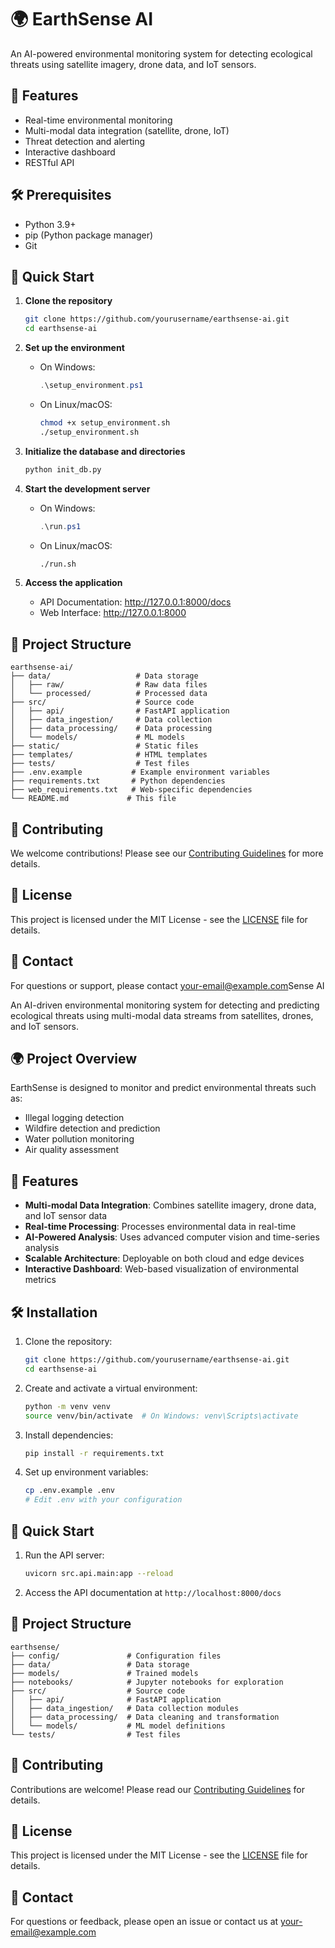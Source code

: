 # 🌍 EarthSense AI

An AI-powered environmental monitoring system for detecting ecological threats using satellite imagery, drone data, and IoT sensors.

## 🚀 Features

- Real-time environmental monitoring
- Multi-modal data integration (satellite, drone, IoT)
- Threat detection and alerting
- Interactive dashboard
- RESTful API

## 🛠️ Prerequisites

- Python 3.9+
- pip (Python package manager)
- Git

## 🚀 Quick Start

1. **Clone the repository**
   ```bash
   git clone https://github.com/yourusername/earthsense-ai.git
   cd earthsense-ai
   ```

2. **Set up the environment**
   - On Windows:
     ```powershell
     .\setup_environment.ps1
     ```
   - On Linux/macOS:
     ```bash
     chmod +x setup_environment.sh
     ./setup_environment.sh
     ```

3. **Initialize the database and directories**
   ```bash
   python init_db.py
   ```

4. **Start the development server**
   - On Windows:
     ```powershell
     .\run.ps1
     ```
   - On Linux/macOS:
     ```bash
     ./run.sh
     ```

5. **Access the application**
   - API Documentation: http://127.0.0.1:8000/docs
   - Web Interface: http://127.0.0.1:8000

## 📂 Project Structure

```
earthsense-ai/
├── data/                   # Data storage
│   ├── raw/                # Raw data files
│   └── processed/          # Processed data
├── src/                    # Source code
│   ├── api/                # FastAPI application
│   ├── data_ingestion/     # Data collection
│   ├── data_processing/    # Data processing
│   └── models/             # ML models
├── static/                 # Static files
├── templates/              # HTML templates
├── tests/                  # Test files
├── .env.example           # Example environment variables
├── requirements.txt       # Python dependencies
├── web_requirements.txt   # Web-specific dependencies
└── README.md             # This file
```

## 🤝 Contributing

We welcome contributions! Please see our [Contributing Guidelines](CONTRIBUTING.md) for more details.

## 📄 License

This project is licensed under the MIT License - see the [LICENSE](LICENSE) file for details.

## 📧 Contact

For questions or support, please contact [your-email@example.com](mailto:your-email@example.com)Sense AI

An AI-driven environmental monitoring system for detecting and predicting ecological threats using multi-modal data streams from satellites, drones, and IoT sensors.

## 🌍 Project Overview

EarthSense is designed to monitor and predict environmental threats such as:
- Illegal logging detection
- Wildfire detection and prediction
- Water pollution monitoring
- Air quality assessment

## 🚀 Features

- **Multi-modal Data Integration**: Combines satellite imagery, drone data, and IoT sensor data
- **Real-time Processing**: Processes environmental data in real-time
- **AI-Powered Analysis**: Uses advanced computer vision and time-series analysis
- **Scalable Architecture**: Deployable on both cloud and edge devices
- **Interactive Dashboard**: Web-based visualization of environmental metrics

## 🛠️ Installation

1. Clone the repository:
   ```bash
   git clone https://github.com/yourusername/earthsense-ai.git
   cd earthsense-ai
   ```

2. Create and activate a virtual environment:
   ```bash
   python -m venv venv
   source venv/bin/activate  # On Windows: venv\Scripts\activate
   ```

3. Install dependencies:
   ```bash
   pip install -r requirements.txt
   ```

4. Set up environment variables:
   ```bash
   cp .env.example .env
   # Edit .env with your configuration
   ```

## 🚦 Quick Start

1. Run the API server:
   ```bash
   uvicorn src.api.main:app --reload
   ```

2. Access the API documentation at `http://localhost:8000/docs`

## 📂 Project Structure

```
earthsense/
├── config/               # Configuration files
├── data/                 # Data storage
├── models/               # Trained models
├── notebooks/            # Jupyter notebooks for exploration
├── src/                  # Source code
│   ├── api/              # FastAPI application
│   ├── data_ingestion/   # Data collection modules
│   ├── data_processing/  # Data cleaning and transformation
│   └── models/           # ML model definitions
└── tests/                # Test files
```

## 🤝 Contributing

Contributions are welcome! Please read our [Contributing Guidelines](CONTRIBUTING.md) for details.

## 📄 License

This project is licensed under the MIT License - see the [LICENSE](LICENSE) file for details.

## 📧 Contact

For questions or feedback, please open an issue or contact us at [your-email@example.com](mailto:your-email@example.com)
